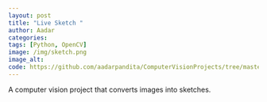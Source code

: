 ```yaml
---
layout: post
title: "Live Sketch "
author: Aadar
categories: 
tags: [Python, OpenCV]
image: /img/sketch.png
image_alt: 
code: https://github.com/aadarpandita/ComputerVisionProjects/tree/master/RealTimeSketch
---
```

A computer vision project that converts images into sketches.